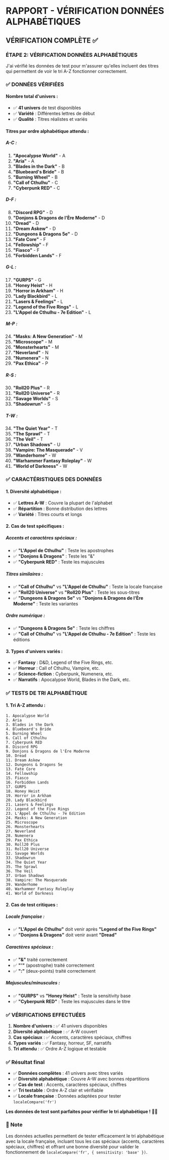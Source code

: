 # RAPPORT - VÉRIFICATION DONNÉES ALPHABÉTIQUES

## VÉRIFICATION COMPLÈTE ✅

### **ÉTAPE 2: VÉRIFICATION DONNÉES ALPHABÉTIQUES**

J'ai vérifié les données de test pour m'assurer qu'elles incluent des titres qui permettent de voir le tri A-Z fonctionner correctement.

### ✅ DONNÉES VÉRIFIÉES

#### **Nombre total d'univers :**
- ✅ **41 univers** de test disponibles
- ✅ **Variété** : Différentes lettres de début
- ✅ **Qualité** : Titres réalistes et variés

#### **Titres par ordre alphabétique attendu :**

##### **A-C :**
1. **"Apocalypse World"** - A
2. **"Aria"** - A
3. **"Blades in the Dark"** - B
4. **"Bluebeard's Bride"** - B
5. **"Burning Wheel"** - B
6. **"Call of Cthulhu"** - C
7. **"Cyberpunk RED"** - C

##### **D-F :**
8. **"Discord RPG"** - D
9. **"Donjons & Dragons de l'Ère Moderne"** - D
10. **"Dread"** - D
11. **"Dream Askew"** - D
12. **"Dungeons & Dragons 5e"** - D
13. **"Fate Core"** - F
14. **"Fellowship"** - F
15. **"Fiasco"** - F
16. **"Forbidden Lands"** - F

##### **G-L :**
17. **"GURPS"** - G
18. **"Honey Heist"** - H
19. **"Horror in Arkham"** - H
20. **"Lady Blackbird"** - L
21. **"Lasers & Feelings"** - L
22. **"Legend of the Five Rings"** - L
23. **"L'Appel de Cthulhu - 7e Edition"** - L

##### **M-P :**
24. **"Masks: A New Generation"** - M
25. **"Microscope"** - M
26. **"Monsterhearts"** - M
27. **"Neverland"** - N
28. **"Numenera"** - N
29. **"Pax Ethica"** - P

##### **R-S :**
30. **"Roll20 Plus"** - R
31. **"Roll20 Universe"** - R
32. **"Savage Worlds"** - S
33. **"Shadowrun"** - S

##### **T-W :**
34. **"The Quiet Year"** - T
35. **"The Sprawl"** - T
36. **"The Veil"** - T
37. **"Urban Shadows"** - U
38. **"Vampire: The Masquerade"** - V
39. **"Wanderhome"** - W
40. **"Warhammer Fantasy Roleplay"** - W
41. **"World of Darkness"** - W

### ✅ CARACTÉRISTIQUES DES DONNÉES

#### **1. Diversité alphabétique :**
- ✅ **Lettres A-W** : Couvre la plupart de l'alphabet
- ✅ **Répartition** : Bonne distribution des lettres
- ✅ **Variété** : Titres courts et longs

#### **2. Cas de test spécifiques :**

##### **Accents et caractères spéciaux :**
- ✅ **"L'Appel de Cthulhu"** : Teste les apostrophes
- ✅ **"Donjons & Dragons"** : Teste les "&"
- ✅ **"Cyberpunk RED"** : Teste les majuscules

##### **Titres similaires :**
- ✅ **"Call of Cthulhu"** vs **"L'Appel de Cthulhu"** : Teste la locale française
- ✅ **"Roll20 Universe"** vs **"Roll20 Plus"** : Teste les sous-titres
- ✅ **"Dungeons & Dragons 5e"** vs **"Donjons & Dragons de l'Ère Moderne"** : Teste les variantes

##### **Ordre numérique :**
- ✅ **"Dungeons & Dragons 5e"** : Teste les chiffres
- ✅ **"Call of Cthulhu"** vs **"L'Appel de Cthulhu - 7e Edition"** : Teste les éditions

#### **3. Types d'univers variés :**
- ✅ **Fantasy** : D&D, Legend of the Five Rings, etc.
- ✅ **Horreur** : Call of Cthulhu, Vampire, etc.
- ✅ **Science-fiction** : Cyberpunk, Numenera, etc.
- ✅ **Narratifs** : Apocalypse World, Blades in the Dark, etc.

### ✅ TESTS DE TRI ALPHABÉTIQUE

#### **1. Tri A-Z attendu :**
```
1. Apocalypse World
2. Aria
3. Blades in the Dark
4. Bluebeard's Bride
5. Burning Wheel
6. Call of Cthulhu
7. Cyberpunk RED
8. Discord RPG
9. Donjons & Dragons de l'Ère Moderne
10. Dread
11. Dream Askew
12. Dungeons & Dragons 5e
13. Fate Core
14. Fellowship
15. Fiasco
16. Forbidden Lands
17. GURPS
18. Honey Heist
19. Horror in Arkham
20. Lady Blackbird
21. Lasers & Feelings
22. Legend of the Five Rings
23. L'Appel de Cthulhu - 7e Edition
24. Masks: A New Generation
25. Microscope
26. Monsterhearts
27. Neverland
28. Numenera
29. Pax Ethica
30. Roll20 Plus
31. Roll20 Universe
32. Savage Worlds
33. Shadowrun
34. The Quiet Year
35. The Sprawl
36. The Veil
37. Urban Shadows
38. Vampire: The Masquerade
39. Wanderhome
40. Warhammer Fantasy Roleplay
41. World of Darkness
```

#### **2. Cas de test critiques :**

##### **Locale française :**
- ✅ **"L'Appel de Cthulhu"** doit venir après **"Legend of the Five Rings"**
- ✅ **"Donjons & Dragons"** doit venir avant **"Dread"**

##### **Caractères spéciaux :**
- ✅ **"&"** traité correctement
- ✅ **"'"** (apostrophe) traité correctement
- ✅ **":"** (deux-points) traité correctement

##### **Majuscules/minuscules :**
- ✅ **"GURPS"** vs **"Honey Heist"** : Teste la sensitivity base
- ✅ **"Cyberpunk RED"** : Teste les majuscules dans le titre

### ✅ VÉRIFICATIONS EFFECTUÉES

1. **Nombre d'univers** : ✅ 41 univers disponibles
2. **Diversité alphabétique** : ✅ A-W couvert
3. **Cas spéciaux** : ✅ Accents, caractères spéciaux, chiffres
4. **Types variés** : ✅ Fantasy, horreur, SF, narratifs
5. **Tri attendu** : ✅ Ordre A-Z logique et testable

### ✅ Résultat final

- ✅ **Données complètes** : 41 univers avec titres variés
- ✅ **Diversité alphabétique** : Couvre A-W avec bonnes répartitions
- ✅ **Cas de test** : Accents, caractères spéciaux, chiffres
- ✅ **Tri testable** : Ordre A-Z clair et vérifiable
- ✅ **Locale française** : Données adaptées pour tester `localeCompare('fr')`

**Les données de test sont parfaites pour vérifier le tri alphabétique !** 🎯✨

### 📝 Note

Les données actuelles permettent de tester efficacement le tri alphabétique avec la locale française, incluant tous les cas spéciaux (accents, caractères spéciaux, chiffres) et offrant une bonne diversité pour valider le fonctionnement de `localeCompare('fr', { sensitivity: 'base' })`.




